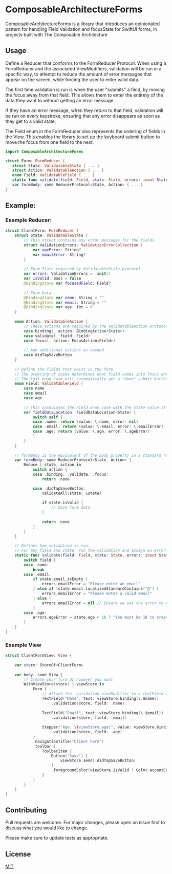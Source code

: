 # ComposableArchitectureForms

ComposableArchitectureForms is a library that introduces an opinionated pattern for handling Field Validation and focusState for SwiftUI forms, in projects built with The Composable Architecture

## Usage

Define a Reducer that conforms to the FormReducer Protocol. When using a FormReducer and the associated ViewModifiers, validation will be run in a specific way, to attempt to reduce the amount of error messages that appear on the screen, while forcing the user to enter valid data.

The first time validation is run is when the user "submits" a field, by moving the focus away from that field. This allows them to enter the entirety of the data they want to without getting an error message.

If they have an error message, when they return to that field, validation will be run on every keystroke, ensuring that any error disappears as soon as they get to a valid state.

The Field enum in the FormReducer also represents the ordering of fields in the View. This enables the library to set up the keyboard submit button to move the focus from one field to the next.

```swift
import ComposableArchitectureForms

struct Form: FormReducer {
   struct State: ValidatableState { ... }
   struct Action: ValidatableAction { ... }
   enum Field: ValidatableField { ... }
   static func validate(field: Field, state: State, errors: inout State.ValidationErrors) { ... }
   var formBody: some ReducerProtocol<State, Action> { ... }
}
```



## Example:
### Example Reducer:
```swift 
struct ClientForm: FormReducer {
    struct State: ValidatableState {
        // This struct contains any error messages for the fields
        struct ValidationErrors: ValidationErrorCollection {
            var ageError: String?
            var emailError: String?
        }
        
        // Form State required by ValidatableState protocol
        var errors: ValidationErrors = .init()
        var isValid: Bool = false
        @BindingState var focusedField: Field?
        
        // Form Data
        @BindingState var name: String = ""
        @BindingState var email: String = ""
        @BindingState var age: Int = 0
    }
    
    enum Action: ValidatableAction {
        // These actions are required by the ValidatableAction protocol
        case binding(_ action: BindingAction<State>)
        case validate(_ field: Field)
        case focus(_ action: FocusAction<Field>)
        
        // Add additional actions as needed
        case didTapSaveButton
    }
    
    // Define the fields that exist in the form.
    // The ordering of cases determines what field comes into focus when the "next" button is tapped on the keyboard
    // The last enum case will automatically get a "done" submit button instead of "next"
    enum Field: ValidatableField {
        case name
        case email
        case age
        
        // This associates the Field enum case with the State value it represents, and it's (optional) error message
        var fieldDataLocation: FieldDataLocation<State> {
            switch self {
            case .name: return (value: \.name, error: nil)
            case .email: return (value: \.email, error: \.emailError)
            case .age: return (value: \.age, error: \.ageError)
            }
        }
    }
    
    // formBody is the equivalent of the body property in a standard reducer, but includes the validation, focus and binding reducers required to drive the form
    var formBody: some ReducerProtocol<State, Action> {
        Reduce { state, action in
            switch action {
            case .binding, .validate, .focus:
                return .none

            case .didTapSaveButton:
                validateAll(state: &state)
                
                if state.isValid {
                    // Save form data
                }
                
                return .none
            }
        }
    }
    
    // Defines how validation is run.
    // For any field and state, run the validation and assign an error message to the ValidationErrorCollection
    static func validate(field: Field, state: State, errors: inout State.ValidationErrors) {
        switch field {
        case .name:
            break
        case .email:
            if state.email.isEmpty {
                errors.emailError = "Please enter an email"
            } else if !state.email.localizedStandardContains("@") {
                errors.emailError = "Please enter a valid email"
            } else {
                errors.emailError = nil // Ensure we set the error to nil if the field is valid
            }
        case .age:
            errors.ageError = state.age < 18 ? "You must be 18 to create an account" : nil
        }
    }
}
```
### Example View
```swift
struct ClientFormView: View {
    
    var store: StoreOf<ClientForm>
    
    var body: some View {
        // Create your form UI however you want
        WithViewStore(store) { viewStore in
            Form {
                // Attach the .validation viewModifier to a textField to associate an input with its FormReducer.Field
                TextField("Name", text: viewStore.binding(\.$name))
                    .validation(store, field: .name)
                
                TextField("Email", text: viewStore.binding(\.$email))
                    .validation(store, field: .email)
                
                Stepper("Age: \(viewStore.age)", value: viewStore.binding(\.$age))
                    .validation(store, field: .age)
            }
            .navigationTitle("Client Form")
            .toolbar {
                ToolbarItem {
                    Button("Save") {
                        viewStore.send(.didTapSaveButton)
                    }
                    .foregroundColor(viewStore.isValid ? Color.accentColor : .gray) // You may disable the button with this property, but changing the color allows the user to still tap it and see all of their failed validation
                }
            }
        }
    }
}
```

## Contributing

Pull requests are welcome. For major changes, please open an issue first
to discuss what you would like to change.

Please make sure to update tests as appropriate.

## License

[MIT](https://choosealicense.com/licenses/mit/)
